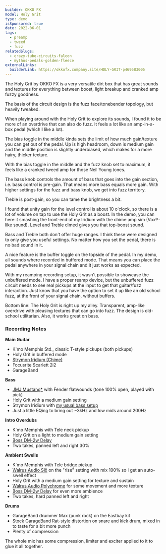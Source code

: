 ```yaml
---
builder: OKKO FX
model: Holy Grit
type: demo
isSponsored: true
date: 2022-06-01
tags:
  - preamp
  - tweed
  - fuzz
relatedSlugs:
  - crazy-tube-circuits-falcon
  - mythos-pedals-golden-fleece
externalLinks:
  builderLink: https://okkofx.company.site/HOLY-GRIT-p469583005
---
```


The Holy Grit by OKKO FX is a very versatile dirt box that has great sounds and textures for everything between boost, light breakup and cranked amp fuzzy goodness.

The basis of the circuit design is the fuzz face/tonebender topology, but heavily tweaked.

When playing around with the Holy Grit to explore its sounds, I found it to be more of an overdrive that can also do fuzz. It feels a lot like an amp-in-a-box pedal (which I like a lot).

The bias toggle in the middle kinda sets the limit of how much gain/texture you can get out of the pedal. Up is high headroom, down is medium gain and the middle position is slightly underbiased, which makes for a more hairy, thicker texture.

With the bias toggle in the middle and the fuzz knob set to maximum, it feels like a cranked tweed amp for those Neil Young tones.

The bass knob controls the amount of bass that goes into the gain section, i.e. bass control is pre-gain. That means more bass equals more gain. With higher settings for the fuzz and bass knob, we get into fuzz territory.

Treble is post-gain, so you can tame the brightness a bit.

I found that unity gain for the level control is about 10 o'clock, so there is a lot of volume on tap to use the Holy Grit as a boost. In the demo, you can here it smashing the front-end of my Iridium with the chime amp sim (Vox®-like sound). Level and Treble dimed gives you that top-boost sound.

Bass and Treble both don't offer huge ranges. I think these were designed to only give you useful settings. No matter how you set the pedal, there is no bad sound in it.

A nice feature is the buffer toggle on the topside of the pedal. In my demo, all sounds where recorded in buffered mode. That means you can place the pedal anywhere in your signal chain and it just works as expected.

With my reamping recording setup, it wasn't possible to showcase the unbuffered mode. I have a proper reamp device, but the unbuffered fuzz circuit needs to see real pickups at the input to get that guitar/fuzz interaction. Just know that you have the option to set it up like an old school fuzz, at the front of your signal chain, without buffers.

Bottom line: The Holy Grit is right up my alley. Transparent, amp-like overdrive with pleasing textures that can go into fuzz. The design is old-school utilitarian. Also, it works great on bass.

### Recording Notes

**Main Guitar**

- K'mo Memphis Std., classic T-style pickups (both pickups)
- Holy Grit in buffered mode
- [Strymon Iridium (Chime)](/demos/strymon-iridium)
- Focusrite Scarlett 2i2
- GarageBand

**Bass**

- [JMJ Mustang\*](https://sweetwater.sjv.io/R5A6bg) with Fender flatwounds (tone 100% open, played with pick)
- Holy Grit with a medium gain setting
- Strymon Iridium with [my usual bass setup](/posts/strymon-iridium-bass-ownhammer-ir)
- Just a little EQing to bring out ~3kHz and low mids around 200Hz

**Intro Overdubs**

- K'mo Memphis with Tele neck pickup
- Holy Grit on a light to medium gain setting
- [Boss DM-2w Delay](/demos/boss-dm-2w-delay)
- Two takes, panned left and right 30%

**Ambient Swells**

- K'mo Memphis with Tele bridge pickup
- [Walrus Audio Slö](/demos/walrus-audio-slo) on the "rise" setting with mix 100% so I get an auto-swell effect
- Holy Grit with a medium gain setting for texture and sustain
- [Walrus Audio Polychrome](/demos/walrus-audio-polychrome) for some movement and more texture
- [Boss DM-2w Delay](/demos/boss-dm-2w-delay) for even more ambience
- Two takes, hard panned left and right

**Drums**

- GarageBand drummer Max (punk rock) on the Eastbay kit
- Stock GarageBand Rat-style distortion on snare and kick drum, mixed in to taste for a bit more punch
- Plenty of compression

The whole mix has some compression, limiter and exciter applied to it to glue it all together.
